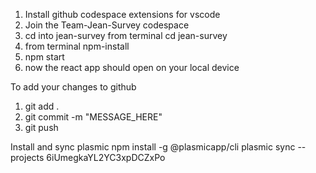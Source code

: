1. Install github codespace extensions for vscode
2. Join the Team-Jean-Survey codespace 
3. cd into jean-survey from terminal cd jean-survey
4. from terminal npm-install
5. npm start 
6. now the react app should open on your local device

To add your changes to github
1. git add . 
2. git commit -m "MESSAGE_HERE"
3. git push

Install and sync plasmic 
npm install -g @plasmicapp/cli
plasmic sync --projects 6iUmegkaYL2YC3xpDCZxPo
